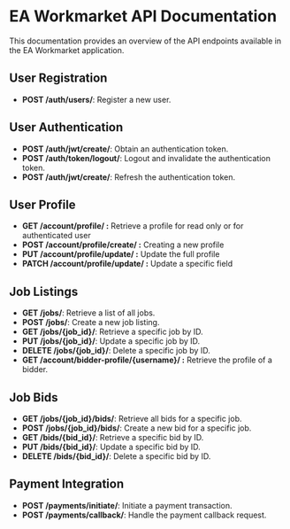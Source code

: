 # EA Workmarket API Documentation

This documentation provides an overview of the API endpoints available in the EA Workmarket application.

## User Registration

- **POST /auth/users/**: Register a new user.

## User Authentication

- **POST /auth/jwt/create/**: Obtain an authentication token.
- **POST /auth/token/logout/**: Logout and invalidate the authentication token.
- **POST /auth/jwt/create/**: Refresh the authentication token.

## User Profile

- **GET /account/profile/ :** Retrieve a profile for read only or for authenticated user
- **POST /account/profile/create/ :** Creating a new profile
- **PUT /account/profile/update/ :** Update the full profile
- **PATCH /account/profile/update/ :** Update a specific field

## Job Listings

- **GET /jobs/**: Retrieve a list of all jobs.
- **POST /jobs/**: Create a new job listing.
- **GET /jobs/{job_id}/**: Retrieve a specific job by ID.
- **PUT /jobs/{job_id}/**: Update a specific job by ID.
- **DELETE /jobs/{job_id}/**: Delete a specific job by ID.
- **GET /account/bidder-profile/{username}/ :** Retrieve the profile of a bidder.

## Job Bids

- **GET /jobs/{job_id}/bids/**: Retrieve all bids for a specific job.
- **POST /jobs/{job_id}/bids/**: Create a new bid for a specific job.
- **GET /bids/{bid_id}/**: Retrieve a specific bid by ID.
- **PUT /bids/{bid_id}/**: Update a specific bid by ID.
- **DELETE /bids/{bid_id}/**: Delete a specific bid by ID.

## Payment Integration

- **POST /payments/initiate/**: Initiate a payment transaction.
- **POST /payments/callback/**: Handle the payment callback request.

